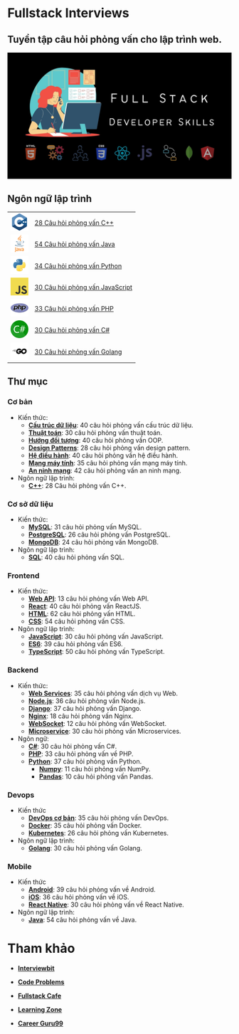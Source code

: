 # Fullstack Interviews

## Tuyển tập câu hỏi phỏng vấn cho lập trình web.

![](./interviews.jpg)

## Ngôn ngữ lập trình

| | |
|-|-|
| <img src="https://raw.githubusercontent.com/github/explore/180320cffc25f4ed1bbdfd33d4db3a66eeeeb358/topics/cpp/cpp.png" height="40"> | [28 Câu hỏi phỏng vấn C++](./basics/cpp/) |
| <img src="https://raw.githubusercontent.com/github/explore/180320cffc25f4ed1bbdfd33d4db3a66eeeeb358/topics/java/java.png" height="40"> | [54 Câu hỏi phỏng vấn Java](./mobile/java/) |
| <img src="https://raw.githubusercontent.com/github/explore/180320cffc25f4ed1bbdfd33d4db3a66eeeeb358/topics/python/python.png" height="40"> | [34 Câu hỏi phỏng vấn Python](./backend/python/) |
| <img src="https://raw.githubusercontent.com/github/explore/180320cffc25f4ed1bbdfd33d4db3a66eeeeb358/topics/javascript/javascript.png" height="40"> | [30 Câu hỏi phỏng vấn JavaScript](./frontend/javascript/) |
| <img src="https://raw.githubusercontent.com/github/explore/180320cffc25f4ed1bbdfd33d4db3a66eeeeb358/topics/php/php.png" height="40"> | [33 Câu hỏi phỏng vấn PHP](./backend/php/) |
| <img src="https://raw.githubusercontent.com/github/explore/180320cffc25f4ed1bbdfd33d4db3a66eeeeb358/topics/csharp/csharp.png" height="40"> | [30 Câu hỏi phỏng vấn C#](./backend/csharp/) |
| <img src="https://raw.githubusercontent.com/github/explore/80688e429a7d4ef2fca1e82350fe8e3517d3494d/topics/go/go.png" height="40"> | [30 Câu hỏi phỏng vấn Golang](./devops/golang/) |


## Thư mục

### Cơ bản

- Kiến thức:
    - [**Cấu trúc dữ liệu**](./basics/data-structures): 40 câu hỏi phỏng vấn cấu trúc dữ liệu.
    - [**Thuật toán**](./basics/algorithms): 30 câu hỏi phỏng vấn thuật toán.
    - [**Hướng đối tượng**](./basics/oops): 40 câu hỏi phỏng vấn OOP.
    - [**Design Patterns**](./basics/design-patterns): 28 câu hỏi phỏng vấn design pattern.
    - [**Hệ điều hành**](./basics/os): 40 câu hỏi phỏng vấn hệ điều hành.
    - [**Mạng máy tính**](./basics/network): 35 câu hỏi phỏng vấn mạng máy tính.
    - [**An ninh mạng**](./basics/cyber):  42 câu hỏi phỏng vấn an ninh mạng.
- Ngôn ngữ lập trình:
    - [**C++**](./basics/cpp): 28 Câu hỏi phỏng vấn C++.

### Cơ sở dữ liệu
- Kiến thức:
    - [**MySQL**](./database/mysql): 31 câu hỏi phỏng vấn MySQL.
    - [**PostgreSQL**](./database/postgresql): 26 câu hỏi phỏng vấn PostgreSQL.
    - [**MongoDB**](./database/mongodb): 24 câu hỏi phỏng vấn MongoDB.
- Ngôn ngữ lập trình:
    - [**SQL**](./database/sql): 40 câu hỏi phỏng vấn SQL.

### Frontend

- Kiến thức:
    - [**Web API**](./frontend/web-api): 13 câu hỏi phỏng vấn Web API.
    - [**React**](./frontend/react): 40 câu hỏi phỏng vấn ReactJS.
    - [**HTML**](./frontend/html): 62 câu hỏi phỏng vấn HTML.
    - [**CSS**](./frontend/css): 54 câu hỏi phỏng vấn CSS.
- Ngôn ngữ lập trình:
    - [**JavaScript**](./frontend/javascript): 30 câu hỏi phỏng vấn JavaScript.
    - [**ES6**](./frontend/es6): 39 câu hỏi phỏng vấn ES6.
    - [**TypeScript**](./frontend/typescript): 50 câu hỏi phỏng vấn TypeScript.

### Backend

- Kiến thức:
    - [**Web Services**](./backend/web-services): 35 câu hỏi phỏng vấn dịch vụ Web.
    - [**Node.js**](./backend/nodejs): 36 câu hỏi phỏng vấn Node.js.
    - [**Django**](./backend/django): 37 câu hỏi phỏng vấn Django. 
    - [**Nginx**](./backend/nginx): 18 câu hỏi phỏng vấn Nginx.
    - [**WebSocket**](./backend/websocket/): 12 câu hỏi phỏng vấn WebSocket.
    - [**Microservice**](./backend/microservice): 30 câu hỏi phỏng vấn Microservices.
- Ngôn ngữ:
    - [**C#**](./backend/csharp): 30 câu hỏi phỏng vấn C#.
    - [**PHP**](./backend/php): 33 câu hỏi phỏng vấn về PHP.
    - [**Python**](./backend/python): 37 câu hỏi phỏng vấn Python.
        - [**Numpy**](./backend/python/numpy): 11 câu hỏi phỏng vấn NumPy.
        - [**Pandas**](./backend/python/pandas): 10 câu hỏi phỏng vấn Pandas.

### Devops

- Kiến thức
    - [**DevOps cơ bản**](./devops): 35 câu hỏi phỏng vấn DevOps.
    - [**Docker**](./devops/docker): 35 câu hỏi phỏng vấn Docker.
    - [**Kubernetes**](./devops/kubernetes): 26 câu hỏi phỏng vấn Kubernetes.
- Ngôn ngữ lập trình:
    - [**Golang**](./devops/golang): 30 câu hỏi phỏng vấn Golang.

### Mobile
- Kiến thức
    - [**Android**](./mobile/android): 39 câu hỏi phỏng vấn về Android.
    - [**iOS**](./mobile/ios): 36 câu hỏi phỏng vấn về iOS.
    - [**React Native**](./mobile/react-native/): 30 câu hỏi phỏng vấn về React Native.
- Ngôn ngữ lập trình:
    - [**Java**](./mobile/java): 54 câu hỏi phỏng vấn về Java.
    
# Tham khảo 

* [**Interviewbit**](https://www.interviewbit.com)

* [**Code Problems**](https://github.com/blakeembrey/code-problems)

* [**Fullstack Cafe**](https://www.fullstack.cafe)

* [**Learning Zone**](https://github.com/learning-zone)

* [**Career Guru99**](https://career.guru99.com/)